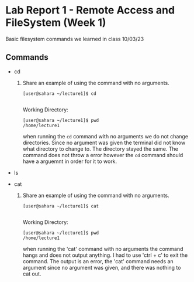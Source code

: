 # Lab Report 1 - Remote Access and FileSystem (Week 1)
Basic filesystem commands we learned in class 10/03/23
## Commands
* cd
	1. Share an example of using the command with no arguments.

		```console
		[user@sahara ~/lecture1]$ cd
		
		
		```
  
		Working Directory:
		```console
		[user@sahara ~/lecture1]$ pwd
		/home/lecture1
		```
	 	when running the `cd` command with no arguments we do not change directories. Since no argument was given the terminal did not know what directory to change to. The directory stayed the same. The command does not throw a error however the `cd` command should have a arguemnt in order for it to work. 



 * ls
	
 * cat
	1. Share an example of using the command with no arguments.

		```console
		[user@sahara ~/lecture1]$ cat
		
		
		```
  
		Working Directory:
		```console
		[user@sahara ~/lecture1]$ pwd
		/home/lecture1
		```
	 	when running the 'cat' command with no arguments the command hangs and does not output anything. I had to use 'ctrl + c' to exit the command. The output is an error, the 'cat' command needs an argument since no argument was given, and there was nothing to cat out.
	



